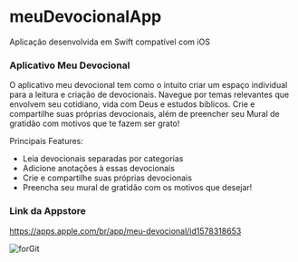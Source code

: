 # meuDevocionalApp
Aplicação desenvolvida em Swift compatível com iOS

### Aplicativo Meu Devocional

O aplicativo meu devocional tem como o intuito criar um espaço individual para a leitura e criação de devocionais. Navegue por temas relevantes que envolvem seu cotidiano, vida com Deus e estudos bíblicos. Crie e compartilhe suas próprias devocionais, além de preencher seu Mural de gratidão com motivos que te fazem ser grato!

Principais Features: 

- Leia devocionais separadas por categorias
- Adicione anotações à essas devocionais
- Crie e compartilhe suas próprias devocionais
- Preencha seu mural de gratidão com os motivos que desejar!

### Link da Appstore
https://apps.apple.com/br/app/meu-devocional/id1578318653

![forGit](https://user-images.githubusercontent.com/53840501/151466421-6249ac90-6f26-45d4-9f37-fdc4ae5ff921.png)

